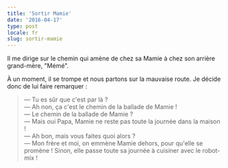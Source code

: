 ```yaml
---
title: 'Sortir Mamie'
date: '2016-04-17'
type: post
locale: fr
slug: sortir-mamie
---
```


Il me dirige sur le chemin qui amène de chez sa Mamie à chez son arrière grand-mère, "Mémé".

<!-- more -->

À un moment, il se trompe et nous partons sur la mauvaise route. Je décide donc de lui faire remarquer :

> — Tu es sûr que c'est par là ?  
> — Ah non, ça c'est le chemin de la ballade de Mamie !  
> — Le chemin de la ballade de Mamie ?  
> — Mais oui Papa, Mamie ne reste pas toute la journée dans la maison !  
> — Ah bon, mais vous faites quoi alors ?  
> — Mon frère et moi, on emmène Mamie dehors, pour qu'elle se promène ! Sinon, elle passe toute sa journée à cuisiner avec le robot-mix !
